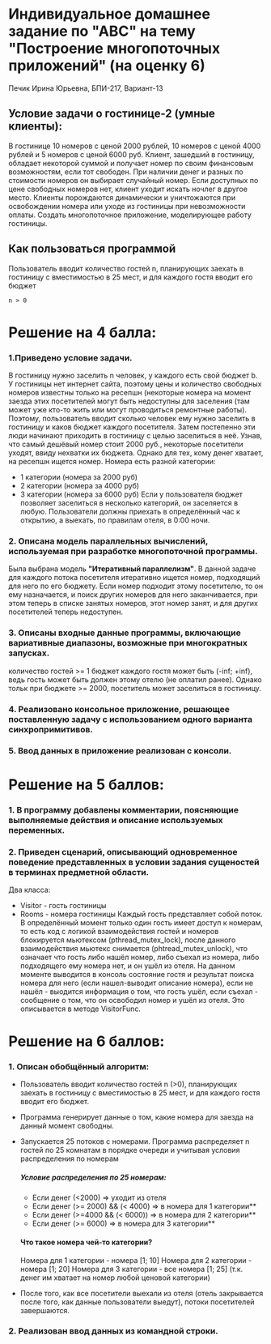 # Индивидуальное домашнее задание по "АВС" на тему "Построение многопоточных приложений" (на оценку 6)
Печик Ирина Юрьевна, БПИ-217, Вариант-13
## Условие задачи о гостинице-2 (умные клиенты):
В гостинице 10 номеров с ценой 2000 рублей, 10 номеров с ценой 4000 рублей и 5 номеров с ценой 6000
руб. Клиент, зашедший в гостиницу, обладает некоторой суммой и получает номер по своим финансовым возможностям, если тот свободен. При наличии денег и разных по стоимости номеров он выбирает случайный номер. Если доступных по цене свободных номеров нет, клиент уходит
искать ночлег в другое место. Клиенты порождаются динамически и уничтожаются при освобождении номера или уходе из гостиницы при невозможности оплаты. Создать многопоточное приложение, моделирующее работу
гостиницы.

## Как пользоваться программой
Пользователь вводит количество гостей n, планирующих заехать в гостиницу
с вместимостью в 25 мест, и для каждого гостя вводит его бюджет
```
n > 0
```
# Решение на 4 балла:
### 1.Приведено условие задачи.
В гостиницу нужно заселить n человек, у каждого есть свой бюджет b. У гостиницы нет интернет сайта, поэтому цены и количество свободных номеров известны только на ресепшн (некоторые номера на момент заезда этих посетителей могут быть недоступны для заселения (там может уже кто-то жить или могут проводиться ремонтные работы).
Поэтому, пользователь вводит сколько человек ему нужно заселить в гостиницу и каков бюджет каждого посетителя. Затем постепенно эти люди начинают приходить в гостиницу с целью заселиться в неё. Узнав, что самый дешёвый номер стоит 2000 руб., некоторые посетители уходят, ввиду нехватки их бюджета. Однако для тех, кому денег хватает, на ресепшн ищется номер. Номера есть разной категории: 
* 1 категории (номера за 2000 руб)
* 2 категории (номера за 4000 руб)
* 3 категории (номера за 6000 руб)
Если у пользователя бюджет позволяет заселиться в несколько категорий, он заселяется в любую. Пользователи должны приехать в определённый час к открытию, а выехать, по правилам отеля, в 0:00 ночи.
### 2. Описана модель параллельных вычислений, используемая при разработке многопоточной программы.
Была выбрана модель __"Итеративный параллелизм"__. 
В данной задаче для каждого потока посетителя итеративно ищется номер, подходящий для него по его бюджету. Если номер подходит этому посетителю, то он ему назначается, и поиск других номеров для него заканчивается, при этом теперь в списке занятых номеров, этот номер занят, и для других посетителей теперь недоступен.
### 3. Описаны входные данные программы, включающие вариативные диапазоны, возможные при многократных запусках.
количество гостей >= 1
бюджет каждого гостя может быть (-inf; +inf), ведь гость может быть должен этому отелю (не оплатил ранее). Однако тольк при бюджете >= 2000, посетитель может заселиться в гостиницу.
### 4. Реализовано консольное приложение, решающее поставленную задачу с использованием одного варианта синхропримитивов.
### 5. Ввод данных в приложение реализован с консоли.

# Решение на 5 баллов:
### 1. В программу добавлены комментарии, поясняющие выполняемые действия и описание используемых переменных.
### 2. Приведен сценарий, описывающий одновременное поведение представленных в условии задания сущеностей в терминах предметной области.
Два класса:
* Visitor - гость гостиницы
* Rooms - номера гостиницы
Каждый гость представляет собой поток.
В определённый момент только один гость имеет доступ к номерам, то есть код
с логикой взаимодействия гостей и номеров блокируется мьютексом
(pthread_mutex_lock), после данного взаимодействия мьютекс снимается
(phtread_mutex_unlock), что означает что гость либо нашёл номер, либо съехал из номера,
либо подходящего ему номера нет, и он ушёл из отеля.
На данном моменте выводится в консоль состояние гостя
и результат поиска номера для него (если нашел-выводит описание номера),
если не нашёл - выодится информация о том, что гость ушёл, если съехал - сообщение о том, что он освободил номер и ушёл из отеля.
Это описывается в методе VisitorFunc.
# Решение на 6 баллов:
### 1. Описан обобщённый алгоритм:

* Пользователь вводит количество гостей n (>0), планирующих заехать в гостиницу
с вместимостью в 25 мест, и для каждого гостя вводит его бюджет.
* Программа генерирует данные о том, какие номера для заезда на данный момент свободны.
* Запускается 25 потоков с номерами.
   Программа распределяет n гостей по 25 комнатам в порядке очереди и
   учитывая условия распределения по номерам

   ##### Условие распределения по 25 номерам:
    - Если денег (<2000) => уходит из отеля
    - Если денег (>= 2000) && (< 4000) => в номера для 1 категории** 
    - Если денег (>=4000 && (< 6000)) => в номера для 2 категории**
    - Если денег (>= 6000) => в номера для 3 категории**

   #### Что такое номера чей-то категории?
	Номера для 1 категории - номера [1; 10]
	Номера для 2 категории - номера [1; 20]
	Номера для 3 категории - все номера [1; 25] (т.к. денег им хватает на номер любой ценовой категории)
  
 * После того, как все посетители выехали из отеля (отель закрывается после того, как данные пользователи выедут), потоки посетителей завершаются.
  
 ### 2. Реализован ввод данных из командной строки.
